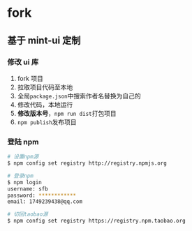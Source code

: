 # fork

## 基于 mint-ui 定制

### 修改 ui 库

1. fork 项目
2. 拉取项目代码至本地
3. 全局`package.json`中搜索作者名替换为自己的
4. 修改代码，本地运行
5. **修改版本号**，`npm run dist`打包项目
6. `npm publish`发布项目

### 登陆 npm

```bash
# 设置npm源
$ npm config set registry http://registry.npmjs.org

# 登录npm
$ npm login
username: sfb
password: ************
email: 1749239438@qq.com

# 切回taobao源
$ npm config set registry https://registry.npm.taobao.org
```
